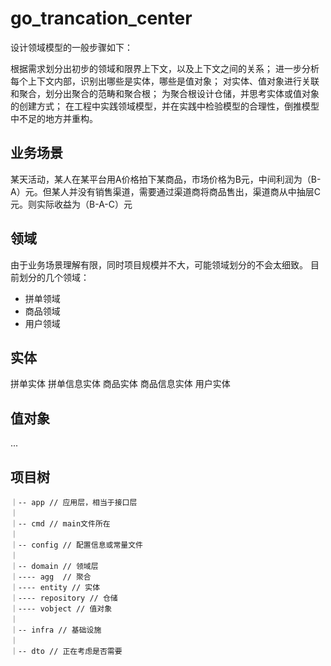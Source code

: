 # go_trancation_center

设计领域模型的一般步骤如下：

根据需求划分出初步的领域和限界上下文，以及上下文之间的关系；
进一步分析每个上下文内部，识别出哪些是实体，哪些是值对象；
对实体、值对象进行关联和聚合，划分出聚合的范畴和聚合根；
为聚合根设计仓储，并思考实体或值对象的创建方式；
在工程中实践领域模型，并在实践中检验模型的合理性，倒推模型中不足的地方并重构。

## 业务场景
某天活动，某人在某平台用A价格拍下某商品，市场价格为B元，中间利润为（B-A）元。但某人并没有销售渠道，需要通过渠道商将商品售出，渠道商从中抽层C元。则实际收益为（B-A-C）元

## 领域
由于业务场景理解有限，同时项目规模并不大，可能领域划分的不会太细致。
目前划分的几个领域：
- 拼单领域
- 商品领域
- 用户领域

## 实体
拼单实体
拼单信息实体
商品实体
商品信息实体
用户实体

## 值对象
...


## 项目树
```
｜-- app // 应用层，相当于接口层
｜
｜-- cmd // main文件所在
｜
｜-- config // 配置信息或常量文件
｜
｜-- domain // 领域层
｜---- agg  // 聚合
｜---- entity // 实体
｜---- repository // 仓储
｜---- vobject // 值对象
｜
｜-- infra // 基础设施
｜
｜-- dto // 正在考虑是否需要
```